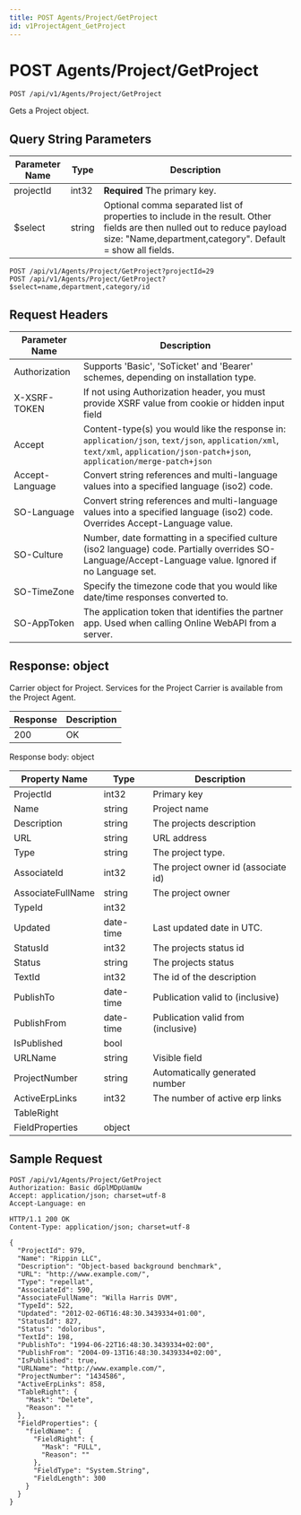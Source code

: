 ```yaml
---
title: POST Agents/Project/GetProject
id: v1ProjectAgent_GetProject
---
```


# POST Agents/Project/GetProject

```http
POST /api/v1/Agents/Project/GetProject
```

Gets a Project object.







## Query String Parameters

| Parameter Name | Type |  Description |
|----------------|------|--------------|
| projectId | int32 | **Required** The primary key. |
| $select | string |  Optional comma separated list of properties to include in the result. Other fields are then nulled out to reduce payload size: "Name,department,category". Default = show all fields. |

```http
POST /api/v1/Agents/Project/GetProject?projectId=29
POST /api/v1/Agents/Project/GetProject?$select=name,department,category/id
```


## Request Headers

| Parameter Name | Description |
|----------------|-------------|
| Authorization  | Supports 'Basic', 'SoTicket' and 'Bearer' schemes, depending on installation type. |
| X-XSRF-TOKEN   | If not using Authorization header, you must provide XSRF value from cookie or hidden input field |
| Accept         | Content-type(s) you would like the response in: `application/json`, `text/json`, `application/xml`, `text/xml`, `application/json-patch+json`, `application/merge-patch+json` |
| Accept-Language | Convert string references and multi-language values into a specified language (iso2) code. |
| SO-Language | Convert string references and multi-language values into a specified language (iso2) code. Overrides Accept-Language value. |
| SO-Culture | Number, date formatting in a specified culture (iso2 language) code. Partially overrides SO-Language/Accept-Language value. Ignored if no Language set. |
| SO-TimeZone | Specify the timezone code that you would like date/time responses converted to. |
| SO-AppToken | The application token that identifies the partner app. Used when calling Online WebAPI from a server. |


## Response: object

Carrier object for Project.
Services for the Project Carrier is available from the <see cref="T:SuperOffice.CRM.Services.IProjectAgent">Project Agent</see>.

| Response | Description |
|----------------|-------------|
| 200 | OK |

Response body: object

| Property Name | Type |  Description |
|----------------|------|--------------|
| ProjectId | int32 | Primary key |
| Name | string | Project name |
| Description | string | The projects description |
| URL | string | URL address |
| Type | string | The project type. |
| AssociateId | int32 | The project owner id (associate id) |
| AssociateFullName | string | The project owner |
| TypeId | int32 |  |
| Updated | date-time | Last updated date  in UTC. |
| StatusId | int32 | The projects status id |
| Status | string | The projects status |
| TextId | int32 | The id of the description |
| PublishTo | date-time | Publication valid to (inclusive) |
| PublishFrom | date-time | Publication valid from (inclusive) |
| IsPublished | bool |  |
| URLName | string | Visible field |
| ProjectNumber | string | Automatically generated number |
| ActiveErpLinks | int32 | The number of active erp links |
| TableRight |  |  |
| FieldProperties | object |  |

## Sample Request

```http!
POST /api/v1/Agents/Project/GetProject
Authorization: Basic dGplMDpUamUw
Accept: application/json; charset=utf-8
Accept-Language: en
```

```http_
HTTP/1.1 200 OK
Content-Type: application/json; charset=utf-8

{
  "ProjectId": 979,
  "Name": "Rippin LLC",
  "Description": "Object-based background benchmark",
  "URL": "http://www.example.com/",
  "Type": "repellat",
  "AssociateId": 590,
  "AssociateFullName": "Willa Harris DVM",
  "TypeId": 522,
  "Updated": "2012-02-06T16:48:30.3439334+01:00",
  "StatusId": 827,
  "Status": "doloribus",
  "TextId": 198,
  "PublishTo": "1994-06-22T16:48:30.3439334+02:00",
  "PublishFrom": "2004-09-13T16:48:30.3439334+02:00",
  "IsPublished": true,
  "URLName": "http://www.example.com/",
  "ProjectNumber": "1434586",
  "ActiveErpLinks": 858,
  "TableRight": {
    "Mask": "Delete",
    "Reason": ""
  },
  "FieldProperties": {
    "fieldName": {
      "FieldRight": {
        "Mask": "FULL",
        "Reason": ""
      },
      "FieldType": "System.String",
      "FieldLength": 300
    }
  }
}
```